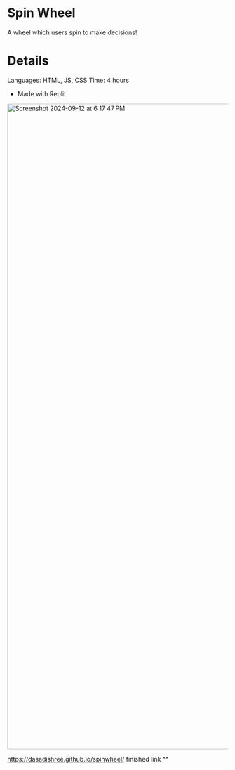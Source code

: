 # Spin Wheel

A wheel which users spin to make decisions!

# Details
Languages: HTML, JS, CSS
Time: 4 hours
- Made with Replit

<img width="1470" alt="Screenshot 2024-09-12 at 6 17 47 PM" src="https://github.com/user-attachments/assets/f8f7d7be-0a01-488f-b21d-6efe8a5022b4">

https://dasadishree.github.io/spinwheel/
finished link ^^

